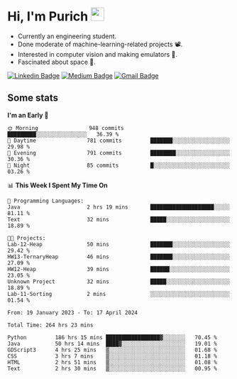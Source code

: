 <h1 align="left">Hi, I'm Purich
<img src="https://media.giphy.com/media/hvRJCLFzcasrR4ia7z/giphy.gif" width="30px"/></h1>

* Currently an engineering student.
* Done moderate of machine-learning-related projects :film_projector:.
* Interested in computer vision and making emulators :space_invader:.
* Fascinated about space :milky_way:.

[![Linkedin Badge](https://img.shields.io/badge/-Purich-blue?style=flat-square&logo=Linkedin&logoColor=white&link=https://www.linkedin.com/in/purich-siritip-16b3b3255/)](https://www.linkedin.com/in/purich-siritip-16b3b3255) [![Medium Badge](https://img.shields.io/badge/-@purich-gray?style=flat-square&labelColor=000000&logo=Medium&link=https://medium.com/@phuritsiritip)](https://medium.com/@phuritsiritip)
[![Gmail Badge](https://img.shields.io/badge/-mark.phurit@gmail.com-c14438?style=flat-square&logo=Gmail&logoColor=white&link=mailto:mark.phurit@gmail.com)](mailto:mark.phurit@gmail.com)

## Some stats

  
  <!--START_SECTION:waka-->
**I'm an Early 🐤** 

```text
🌞 Morning                948 commits         █████████░░░░░░░░░░░░░░░░   36.39 % 
🌆 Daytime                781 commits         ███████░░░░░░░░░░░░░░░░░░   29.98 % 
🌃 Evening                791 commits         ████████░░░░░░░░░░░░░░░░░   30.36 % 
🌙 Night                  85 commits          █░░░░░░░░░░░░░░░░░░░░░░░░   03.26 % 
```


📊 **This Week I Spent My Time On** 

```text
💬 Programming Languages: 
Java                     2 hrs 19 mins       ████████████████████░░░░░   81.11 % 
Text                     32 mins             █████░░░░░░░░░░░░░░░░░░░░   18.89 % 

🐱‍💻 Projects: 
Lab-12-Heap              50 mins             ███████░░░░░░░░░░░░░░░░░░   29.42 % 
HW13-TernaryHeap         46 mins             ███████░░░░░░░░░░░░░░░░░░   27.09 % 
HW12-Heap                39 mins             ██████░░░░░░░░░░░░░░░░░░░   23.05 % 
Unknown Project          32 mins             █████░░░░░░░░░░░░░░░░░░░░   18.89 % 
Lab-11-Sorting           2 mins              ░░░░░░░░░░░░░░░░░░░░░░░░░   01.54 % 
```


<!--END_SECTION:waka-->

  <!--START_SECTION:waka-simple-->

```text
From: 19 January 2023 - To: 17 April 2024

Total Time: 264 hrs 23 mins

Python         186 hrs 15 mins █████████████████▓░░░░░░░   70.45 %
Java           50 hrs 14 mins  ████▓░░░░░░░░░░░░░░░░░░░░   19.01 %
GDScript3      4 hrs 25 mins   ▒░░░░░░░░░░░░░░░░░░░░░░░░   01.68 %
CSS            3 hrs 7 mins    ▒░░░░░░░░░░░░░░░░░░░░░░░░   01.18 %
HTML           2 hrs 51 mins   ▒░░░░░░░░░░░░░░░░░░░░░░░░   01.08 %
Text           2 hrs 30 mins   ▒░░░░░░░░░░░░░░░░░░░░░░░░   00.95 %
```

<!--END_SECTION:waka-simple-->

  <!--![Anurag's GitHub stats](https://github-readme-stats.vercel.app/api?username=vikimark&show_icons=true&theme=gruvbox_light)-->
  
<!--
**vikimark/vikimark** is a ✨ _special_ ✨ repository because its `README.md` (this file) appears on your GitHub profile.

Here are some ideas to get you started:

- 🔭 I’m currently working on ...
- 🌱 I’m currently learning ...
- 👯 I’m looking to collaborate on ...
- 🤔 I’m looking for help with ...
- 💬 Ask me about ...
- 📫 How to reach me: ...
- 😄 Pronouns: ...
- ⚡ Fun fact: ...
-->
